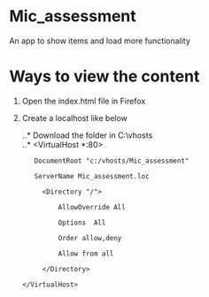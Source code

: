 # Mic_assessment
An app to show items and load more functionality

# Ways to view the content
1. Open the index.html file in Firefox
2. Create a localhost like below 

	..* Download the folder in C:\vhosts\
	..* <VirtualHost *:80>
	
		  DocumentRoot "c:/vhosts/Mic_assessment"
		  
		  ServerName Mic_assessment.loc
		  
			<Directory "/">
			
				AllowOverride All
				
				Options  All
				
				Order allow,deny
				
				Allow from all
				
			</Directory>
			
	   </VirtualHost>
	   
